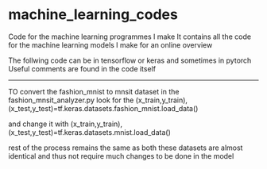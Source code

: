 # machine_learning_codes
Code for the machine learning programmes I make
It contains all the code for the machine learning models I make for an online overview

The follwing code can be in tensorflow or keras and sometimes in pytorch
Useful comments are found in the code itself


------------------------------------------------------------------------------------------------------------------------
TO convert the fashion_mnist to mnsit dataset in the fashion_mnsit_analyzer.py
look for the 
(x_train,y_train),(x_test,y_test)=tf.keras.datasets.fashion_mnist.load_data()

and change it with
(x_train,y_train),(x_test,y_test)=tf.keras.datasets.mnist.load_data()

rest of the process remains the same as both these datasets are almost identical and thus not require much changes to be done in the model
